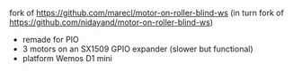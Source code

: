 fork of https://github.com/marecl/motor-on-roller-blind-ws (in turn fork of https://github.com/nidayand/motor-on-roller-blind-ws)

- remade for PIO
- 3 motors on an SX1509 GPIO expander (slower but functional)
- platform Wemos D1 mini
